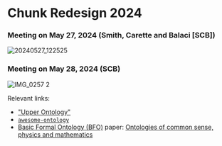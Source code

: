 # Chunk Redesign 2024

### Meeting on May 27, 2024  (Smith, Carette and Balaci [SCB])

![20240527_122525](https://github.com/JacquesCarette/Drasil/assets/1627302/f6cf35a7-ddb3-43b0-8557-ea1b0cbd205c)

### Meeting on May 28, 2024 (SCB)

![IMG_0257 2](https://github.com/JacquesCarette/Drasil/assets/1422000/efd99f0b-1825-49bd-b083-373f8d26f071)

Relevant links:
* ["Upper Ontology"](https://en.wikipedia.org/wiki/Upper_ontology)
* [`awesome-ontology`](https://github.com/ozekik/awesome-ontology)
* [Basic Formal Ontology (BFO)](http://basic-formal-ontology.org/) paper: [Ontologies of common sense, physics and mathematics](https://arxiv.org/abs/2305.01560)